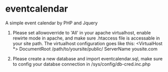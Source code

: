 eventcalendar
=============

A simple event calendar by PHP and Jquery 
1. Please set allowoverride to 'All' in your apache virtualhost, enable rewirte mode in apache, and make sure .htaccess file is accessable in your site path. The virtualhost configuration goes like this:
<VirtualHost *>
DocumentRoot /path/to/yoursite/public/
ServerName yousite.com 
</VirtualHost> 

2. Please create a new database and import eventcalendar.sql, make sure to config your databse connection in /sys/config/db-cred.inc.php
